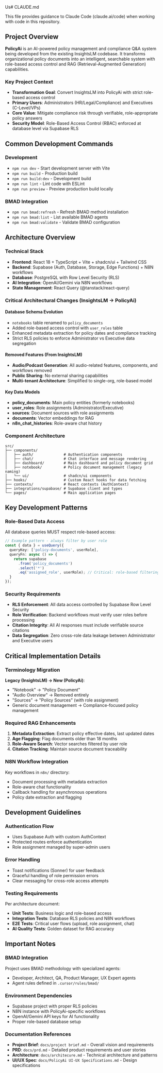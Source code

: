 Us# CLAUDE.md

This file provides guidance to Claude Code (claude.ai/code) when working with code in this repository.

## Project Overview

**PolicyAi** is an AI-powered policy management and compliance Q&A system being developed from the existing InsightsLM codebase. It transforms organizational policy documents into an intelligent, searchable system with role-based access control and RAG (Retrieval-Augmented Generation) capabilities.

### Key Project Context
- **Transformation Goal**: Convert InsightsLM into PolicyAi with strict role-based access control
- **Primary Users**: Administrators (HR/Legal/Compliance) and Executives (C-Level/VPs)
- **Core Value**: Mitigate compliance risk through verifiable, role-appropriate policy answers
- **Security Model**: Role-Based Access Control (RBAC) enforced at database level via Supabase RLS

## Common Development Commands

### Development
- `npm run dev` - Start development server with Vite
- `npm run build` - Production build
- `npm run build:dev` - Development build
- `npm run lint` - Lint code with ESLint
- `npm run preview` - Preview production build locally

### BMAD Integration
- `npm run bmad:refresh` - Refresh BMAD method installation
- `npm run bmad:list` - List available BMAD agents
- `npm run bmad:validate` - Validate BMAD configuration

## Architecture Overview

### Technical Stack
- **Frontend**: React 18 + TypeScript + Vite + shadcn/ui + Tailwind CSS
- **Backend**: Supabase (Auth, Database, Storage, Edge Functions) + N8N workflows
- **Database**: PostgreSQL with Row Level Security (RLS)
- **AI Integration**: OpenAI/Gemini via N8N workflows
- **State Management**: React Query (@tanstack/react-query)

### Critical Architectural Changes (InsightsLM → PolicyAi)

#### Database Schema Evolution
- `notebooks` table renamed to `policy_documents`
- Added role-based access control with `user_roles` table
- Enhanced metadata extraction for policy dates and compliance tracking
- Strict RLS policies to enforce Administrator vs Executive data segregation

#### Removed Features (From InsightsLM)
- **Audio/Podcast Generation**: All audio-related features, components, and workflows removed
- **Public Sharing**: No external sharing capabilities
- **Multi-tenant Architecture**: Simplified to single-org, role-based model

#### Key Data Models
- **policy_documents**: Main policy entities (formerly notebooks)
- **user_roles**: Role assignments (Administrator/Executive)
- **sources**: Document sources with role assignments
- **documents**: Vector embeddings for RAG
- **n8n_chat_histories**: Role-aware chat history

### Component Architecture

```
src/
├── components/
│   ├── auth/              # Authentication components
│   ├── chat/              # Chat interface and message rendering
│   ├── dashboard/         # Main dashboard and policy document grid
│   ├── notebook/          # Policy document management (legacy naming)
│   └── ui/                # shadcn/ui components
├── hooks/                 # Custom React hooks for data fetching
├── contexts/              # React contexts (AuthContext)
├── integrations/supabase/ # Supabase client and types
└── pages/                 # Main application pages
```

## Key Development Patterns

### Role-Based Data Access
All database queries MUST respect role-based access:
```typescript
// Example pattern - always filter by user role
const { data } = useQuery({
  queryKey: ['policy-documents', userRole],
  queryFn: async () => {
    return supabase
      .from('policy_documents')
      .select('*')
      .eq('assigned_role', userRole); // Critical: role-based filtering
  }
});
```

### Security Requirements
- **RLS Enforcement**: All data access controlled by Supabase Row Level Security
- **Role Verification**: Backend workflows must verify user roles before processing
- **Citation Integrity**: All AI responses must include verifiable source citations
- **Data Segregation**: Zero cross-role data leakage between Administrator and Executive users

## Critical Implementation Details

### Terminology Migration
**Legacy (InsightsLM) → New (PolicyAi)**:
- "Notebook" → "Policy Document"
- "Audio Overview" → Removed entirely
- "Sources" → "Policy Sources" (with role assignment)
- Generic document management → Compliance-focused policy management

### Required RAG Enhancements
1. **Metadata Extraction**: Extract policy effective dates, last updated dates
2. **Age Flagging**: Flag documents older than 18 months
3. **Role-Aware Search**: Vector searches filtered by user role
4. **Citation Tracking**: Maintain source document traceability

### N8N Workflow Integration
Key workflows in `n8n/` directory:
- Document processing with metadata extraction
- Role-aware chat functionality
- Callback handling for asynchronous operations
- Policy date extraction and flagging

## Development Guidelines

### Authentication Flow
- Uses Supabase Auth with custom AuthContext
- Protected routes enforce authentication
- Role assignment managed by super-admin users

### Error Handling
- Toast notifications (Sonner) for user feedback
- Graceful handling of role permission errors
- Clear messaging for cross-role access attempts

### Testing Requirements
Per architecture document:
- **Unit Tests**: Business logic and role-based access
- **Integration Tests**: Database RLS policies and N8N workflows
- **E2E Tests**: Critical user flows (upload, role assignment, chat)
- **AI Quality Tests**: Golden dataset for RAG accuracy

## Important Notes

### BMAD Integration
Project uses BMAD methodology with specialized agents:
- Developer, Architect, QA, Product Manager, UX Expert agents
- Agent rules defined in `.cursor/rules/bmad/`

### Environment Dependencies
- Supabase project with proper RLS policies
- N8N instance with PolicyAi-specific workflows
- OpenAI/Gemini API keys for AI functionality
- Proper role-based database setup

### Documentation References
- **Project Brief**: `docs/project brief.md` - Overall vision and requirements
- **PRD**: `docs/prd.md` - Detailed product requirements and user stories
- **Architecture**: `docs/architecure.md` - Technical architecture and patterns
- **UI/UX Spec**: `docs/PolicyAi UI-UX Specifications.md` - Design specifications